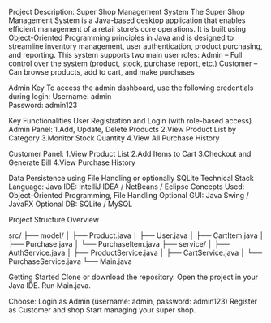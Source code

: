 Project Description: Super Shop Management System
The Super Shop Management System is a Java-based desktop application that enables efficient management of a retail store’s core operations. It is built using Object-Oriented Programming principles in Java and is designed to streamline inventory management, user authentication, product purchasing, and reporting.
This system supports two main user roles:
Admin – Full control over the system (product, stock, purchase report, etc.)
Customer – Can browse products, add to cart, and make purchases

Admin Key
To access the admin dashboard, use the following credentials during login:
Username: admin  
Password: admin123

Key Functionalities
User Registration and Login (with role-based access)
Admin Panel: 
1.Add, Update, Delete Products
2.View Product List by Category
3.Monitor Stock Quantity
4.View All Purchase History

Customer Panel:
1.View Product List
2.Add Items to Cart
3.Checkout and Generate Bill
4.View Purchase History

Data Persistence using File Handling or optionally SQLite
Technical Stack
Language: Java
IDE: IntelliJ IDEA / NetBeans / Eclipse
Concepts Used: Object-Oriented Programming, File Handling
Optional GUI: Java Swing / JavaFX
Optional DB: SQLite / MySQL

Project Structure Overview

src/
 ├── model/
 │   ├── Product.java
 │   ├── User.java
 │   ├── CartItem.java
 │   ├── Purchase.java
 │   └── PurchaseItem.java
 ├── service/
 │   ├── AuthService.java
 │   ├── ProductService.java
 │   ├── CartService.java
 │   └── PurchaseService.java
 └── Main.java

Getting Started
Clone or download the repository.
Open the project in your Java IDE.
Run Main.java.

Choose:
Login as Admin (username: admin, password: admin123)
Register as Customer and shop
Start managing your super shop.

